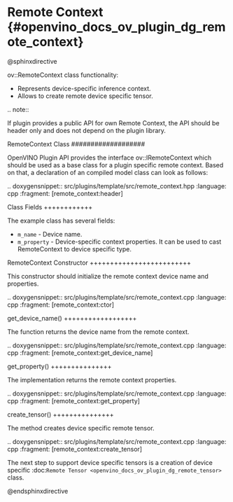 # Remote Context {#openvino_docs_ov_plugin_dg_remote_context}

@sphinxdirective

ov::RemoteContext class functionality:

* Represents device-specific inference context.
* Allows to create remote device specific tensor.

.. note::  

   If plugin provides a public API for own Remote Context, the API should be header only and does not depend on the plugin library.


RemoteContext Class
###################

OpenVINO Plugin API provides the interface ov::IRemoteContext which should be used as a base class for a plugin specific remote context. Based on that, a declaration of an compiled model class can look as follows: 

.. doxygensnippet:: src/plugins/template/src/remote_context.hpp
   :language: cpp
   :fragment: [remote_context:header]

Class Fields
++++++++++++

The example class has several fields:

* ``m_name`` - Device name.
* ``m_property`` - Device-specific context properties. It can be used to cast RemoteContext to device specific type.

RemoteContext Constructor
+++++++++++++++++++++++++

This constructor should initialize the remote context device name and properties.

.. doxygensnippet:: src/plugins/template/src/remote_context.cpp
   :language: cpp
   :fragment: [remote_context:ctor]

get_device_name()
++++++++++++++++++

The function returns the device name from the remote context.

.. doxygensnippet:: src/plugins/template/src/remote_context.cpp
   :language: cpp
   :fragment: [remote_context:get_device_name]

get_property()
+++++++++++++++

The implementation returns the remote context properties.

.. doxygensnippet:: src/plugins/template/src/remote_context.cpp
   :language: cpp
   :fragment: [remote_context:get_property]

create_tensor()
+++++++++++++++

The method creates device specific remote tensor.

.. doxygensnippet:: src/plugins/template/src/remote_context.cpp
   :language: cpp
   :fragment: [remote_context:create_tensor]

The next step to support device specific tensors is a creation of device specific :doc:`Remote Tensor <openvino_docs_ov_plugin_dg_remote_tensor>` class.

@endsphinxdirective


